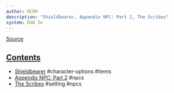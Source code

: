 ```yaml
---
author: MCDM
description: "Shieldbearer, Appendix NPC: Part 2, The Scribes"
system: D&D 5e
---
```

[Source](zotero://select/library/items/NUG3SRN8)


## [Contents](zotero://open-pdf/library/items/NUG3SRN8?page=3)

- [Shieldbearer](zotero://open-pdf/library/items/NUG3SRN8?page=5) #character-options #items 
- [Appendix NPC: Part 2](zotero://open-pdf/library/items/NUG3SRN8?page=12) #npcs 
- [The Scribes](zotero://open-pdf/library/items/NUG3SRN8?page=22) #setting #npcs 

